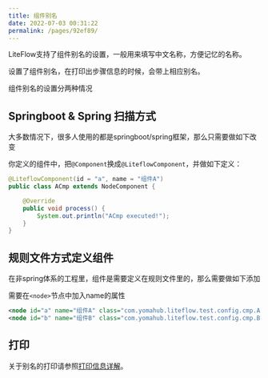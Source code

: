 ```yaml
---
title: 组件别名
date: 2022-07-03 00:31:22
permalink: /pages/92ef89/
---
```


LiteFlow支持了组件别名的设置，一般用来填写中文名称，方便记忆的名称。

设置了组件别名，在打印出步骤信息的时候，会带上相应别名。

组件别名的设置分两种情况

## Springboot & Spring 扫描方式

大多数情况下，很多人使用的都是springboot/spring框架，那么只需要做如下改变

你定义的组件中，把`@Component`换成`@LiteflowComponent`，并做如下定义：

```java
@LiteflowComponent(id = "a", name = "组件A")
public class ACmp extends NodeComponent {

	@Override
	public void process() {
		System.out.println("ACmp executed!");
	}
}
```

## 规则文件方式定义组件

在非spring体系的工程里，组件是需要定义在规则文件里的，那么需要做如下添加

需要在`<node>`节点中加入name的属性

```xml
<node id="a" name="组件A" class="com.yomahub.liteflow.test.config.cmp.ACmp"/>
<node id="b" name="组件B" class="com.yomahub.liteflow.test.config.cmp.BCmp"/>
```

## 打印

关于别名的打印请参照[打印信息详解](/pages/4d614c/)。